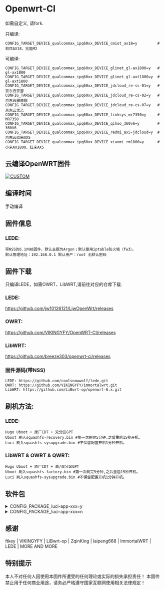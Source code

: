 # Openwrt-CI


如需自定义, 请fork.

只编译: 

    CONFIG_TARGET_DEVICE_qualcommax_ipq60xx_DEVICE_cmiot_ax18=y         # 和目AX18、兆能M2

可编译: 

    CONFIG_TARGET_DEVICE_qualcommax_ipq60xx_DEVICE_glinet_gl-ax1800=y   # gl-ax1800
    CONFIG_TARGET_DEVICE_qualcommax_ipq60xx_DEVICE_glinet_gl-axt1800=y  # gl-axt1800
    CONFIG_TARGET_DEVICE_qualcommax_ipq60xx_DEVICE_jdcloud_re-ss-01=y   # 京东云亚瑟
    CONFIG_TARGET_DEVICE_qualcommax_ipq60xx_DEVICE_jdcloud_re-cs-02=y   # 京东云雅典娜
    CONFIG_TARGET_DEVICE_qualcommax_ipq60xx_DEVICE_jdcloud_re-cs-07=y   # 京东云太乙
    CONFIG_TARGET_DEVICE_qualcommax_ipq60xx_DEVICE_linksys_mr7350=y     # MR7350
    CONFIG_TARGET_DEVICE_qualcommax_ipq60xx_DEVICE_qihoo_360v6=y        # 360V6
    CONFIG_TARGET_DEVICE_qualcommax_ipq60xx_DEVICE_redmi_ax5-jdcloud=y  # 京东云红米AX5
    CONFIG_TARGET_DEVICE_qualcommax_ipq60xx_DEVICE_xiaomi_rm1800=y      # 小米AX1800、红米AX5



## 云编译OpenWRT固件
[![CUSTOM](https://github.com/jw10126121/LjwOpenWrt/actions/workflows/CUSTOM.yml/badge.svg)](https://github.com/jw10126121/LjwOpenWrt/actions/workflows/CUSTOM.yml)

## 编译时间
手动编译

## 固件信息
### LEDE: 
    带NSS的6.1内核固件，默认主题为Argon；默认使用iptable防火墙（fw3）。
    默认管理地址：192.168.0.1 默认用户：root 无默认密码

## 固件下载
只编译LEDE，如需OWRT、LibWRT,请前往对应的仓库下载.

### LEDE: 

<https://github.com/jw10126121/LjwOpenWrt/releases>
    
### OWRT: 
<https://github.com/VIKINGYFY/OpenWRT-CI/releases>
    
### LibWRT: 
<https://github.com/breeze303/openwrt-ci/releases>
    
### 固件源码(带NSS) 
    LEDE: https://github.com/coolsnowwolf/lede.git     
    OWRT: https://github.com/VIKINGYFY/immortalwrt.git 
    LibWRT: https://github.com/LiBwrt-op/openwrt-6.x.git 
    
## 刷机方法:
### LEDE:
    Hugo Uboot + 原厂CDT + 双分区GPT
    Uboot 刷入squashfs-recovery.bin #第一次刷完5分钟,之后重启15秒开机。
    Luci 刷入squashfs-sysupgrade.bin #不保留配置开机1分钟开机。

### LibWRT & OWRT & QWRT:
    Hugo Uboot + 原厂CDT + 单/双分区GPT
    Uboot 刷入squashfs-factory.bin #第一次刷完5分钟,之后重启15秒开机。
    Luci 刷入squashfs-sysupgrade.bin #不保留配置开机1分钟开机。


## 软件包
<details><summary>CONFIG_PACKAGE_luci-app-xxx=y</summary>
    
    ```
    CONFIG_PACKAGE_luci-app-ssr-plus=y       # SSR-Plus
    # CONFIG_PACKAGE_luci-app-advancedplus=y   # 高级设置
    CONFIG_PACKAGE_luci-app-alist=y          # Alist网络服务
    CONFIG_PACKAGE_luci-app-cpufreq=y        # CPU频率策略控制
    CONFIG_PACKAGE_luci-app-ddns=y           # 动态DNS客户端
    CONFIG_PACKAGE_luci-app-openvpn-server=y # OpenVPN服务器
    CONFIG_PACKAGE_luci-app-samba4=y         # Samba文件共享
    CONFIG_PACKAGE_luci-app-socat=y          # Socat端口转发工具
    CONFIG_PACKAGE_luci-app-ttyd=y           # Web终端
    CONFIG_PACKAGE_luci-app-wol=y            # 网络唤醒
    # CONFIG_PACKAGE_luci-app-wolplus=y        # 网络唤醒
    CONFIG_PACKAGE_luci-app-zerotier=y       # ZeroTier虚拟网络
    CONFIG_PACKAGE_luci-theme-argon=y        # Argon主题
    ```

</details>
<details><summary>CONFIG_PACKAGE_luci-app-xxx=n</summary>
    
    ```
    
    ```

</details>




## 感谢

ftkey | VIKINGYFY | LiBwrt-op | ZqinKing | laipeng668 | ImmortalWRT | LEDE | MORE AND MORE

## 特别提示
本人不对任何人因使用本固件所遭受的任何理论或实际的损失承担责任！
本固件禁止用于任何商业用途，请务必严格遵守国家互联网使用相关法律规定！

